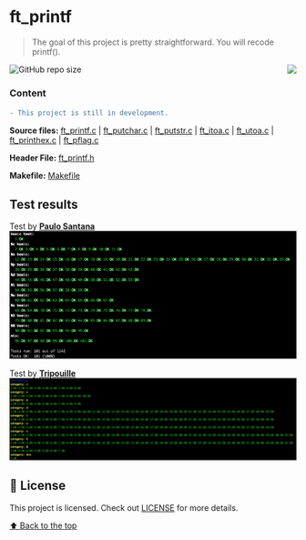 # ft_printf
> The goal of this project is pretty straightforward. You will recode printf().

<img src="https://game.42sp.org.br/static/assets/achievements/ft_printfn.png" align="right">

![GitHub repo size](https://img.shields.io/github/repo-size/iuricode/README-template?style=for-the-badge)

### Content
```diff
- This project is still in development.
```
**Source files:**
[ft_printf.c](srcs/ft_printf.c)
| [ft_putchar.c](srcs/ft_putchar.c)
| [ft_putstr.c](srcs/ft_putstr.c)
| [ft_itoa.c](srcs/ft_itoa.c)
| [ft_utoa.c](srcs/ft_utoa.c)
| [ft_printhex.c](srcs/ft_printhex.c)
| [ft_pflag.c](srcs/ft_pflag.c)

**Header File:**
[ft_printf.h](libs/ft_printf.h)

**Makefile:**
[Makefile](Makefile)

## Test results
Test by **[Paulo Santana](https://github.com/paulo-santana/ft_printf_tester)**<br />
![Paulo Santana](paulo-santana.png)

Test by **[Tripouille](https://github.com/Tripouille/printfTester)**<br/>
![Tripouille](tripouille.png)


## 📝 License

This project is licensed. Check out [LICENSE](LICENSE) for more details.

[⬆ Back to the top](#ft_printf)
